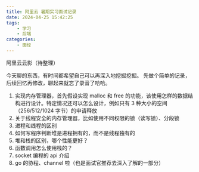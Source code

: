 ```yaml
---
title: 阿里云 暑期实习面试记录
date: 2024-04-25 15:42:25
tags:
    - 学习
    - 后端
categories:
    - 面经
---
```

阿里云云影（待整理）

今天聊的东西，有时间都希望自己可以再深入地挖掘挖掘。
先做个简单的记录，后续回忆再修改，聊起来就忘了录音了哈哈。
1. 实现内存管理器，首先假设实现 malloc 和 free 的功能，该使用怎样的数据结构进行设计。特定情况还可以怎么设计，例如只有 3 种大小的空间（256/512/1024 字节）的申请释放
2. 关于线程安全的内存管理器，比如使用不同权限的锁（读写锁）、分段锁
3. 进程和线程的区别
4. 如何写程序判断堆是进程拥有的，而不是线程独有的
5. 堆和栈的区别，哪个性能更好？
6. 函数调用怎么使用栈的？
7. socket 编程的 api 介绍
8. go 的协程、channel 啦（也是面试官推荐去深入了解的一部分）

